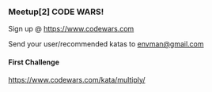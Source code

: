 ### Meetup[2] CODE WARS! ###

Sign up @
https://www.codewars.com

Send your user/recommended katas to envman@gmail.com

#### First Challenge ####
https://www.codewars.com/kata/multiply/

